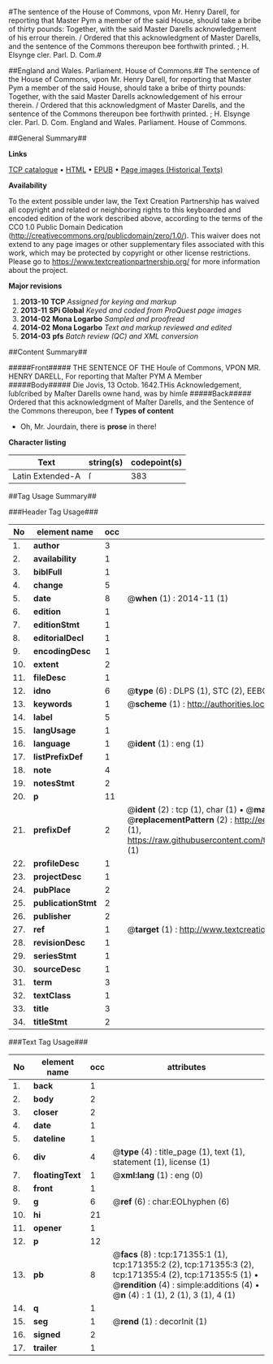 #The sentence of the House of Commons, vpon Mr. Henry Darell, for reporting that Master Pym a member of the said House, should take a bribe of thirty pounds: Together, with the said Master Darells acknowledgement of his errour therein. / Ordered that this acknowledgment of Master Darells, and the sentence of the Commons thereupon bee forthwith printed. ; H. Elsynge cler. Parl. D. Com.#

##England and Wales. Parliament. House of Commons.##
The sentence of the House of Commons, vpon Mr. Henry Darell, for reporting that Master Pym a member of the said House, should take a bribe of thirty pounds: Together, with the said Master Darells acknowledgement of his errour therein. / Ordered that this acknowledgment of Master Darells, and the sentence of the Commons thereupon bee forthwith printed. ; H. Elsynge cler. Parl. D. Com.
England and Wales. Parliament. House of Commons.

##General Summary##

**Links**

[TCP catalogue](http://www.ota.ox.ac.uk/tcp/)  • 
[HTML](http://tei.it.ox.ac.uk/tcp/Texts-HTML/free/A83/A83839.html)  • 
[EPUB](http://tei.it.ox.ac.uk/tcp/Texts-EPUB/free/A83/A83839.epub) • 
[Page images (Historical Texts)](https://historicaltexts.jisc.ac.uk/eebo-45097764e)

**Availability**

To the extent possible under law, the Text Creation Partnership has waived all copyright and related or neighboring rights to this keyboarded and encoded edition of the work described above, according to the terms of the CC0 1.0 Public Domain Dedication (http://creativecommons.org/publicdomain/zero/1.0/). This waiver does not extend to any page images or other supplementary files associated with this work, which may be protected by copyright or other license restrictions. Please go to https://www.textcreationpartnership.org/ for more information about the project.

**Major revisions**

1. __2013-10__ __TCP__ *Assigned for keying and markup*
1. __2013-11__ __SPi Global__ *Keyed and coded from ProQuest page images*
1. __2014-02__ __Mona Logarbo__ *Sampled and proofread*
1. __2014-02__ __Mona Logarbo__ *Text and markup reviewed and edited*
1. __2014-03__ __pfs__ *Batch review (QC) and XML conversion*

##Content Summary##

#####Front#####
THE SENTENCE OF THE Houſe of Commons, VPON MR. HENRY DARELL, For reporting that Maſter PYM A Member 
#####Body#####
Die Jovis, 13 Octob. 1642.THis Acknowledgement, ſubſcribed by Maſter Darells owne hand, was by himſe
#####Back#####
Ordered that this acknowledgment of Maſter Darells, and the Sentence of the Commons thereupon, bee f
**Types of content**

  * Oh, Mr. Jourdain, there is **prose** in there!

**Character listing**


|Text|string(s)|codepoint(s)|
|---|---|---|
|Latin Extended-A|ſ|383|

##Tag Usage Summary##

###Header Tag Usage###

|No|element name|occ|attributes|
|---|---|---|---|
|1.|__author__|3||
|2.|__availability__|1||
|3.|__biblFull__|1||
|4.|__change__|5||
|5.|__date__|8| @__when__ (1) : 2014-11 (1)|
|6.|__edition__|1||
|7.|__editionStmt__|1||
|8.|__editorialDecl__|1||
|9.|__encodingDesc__|1||
|10.|__extent__|2||
|11.|__fileDesc__|1||
|12.|__idno__|6| @__type__ (6) : DLPS (1), STC (2), EEBO-CITATION (1), OCLC (1), VID (1)|
|13.|__keywords__|1| @__scheme__ (1) : http://authorities.loc.gov/ (1)|
|14.|__label__|5||
|15.|__langUsage__|1||
|16.|__language__|1| @__ident__ (1) : eng (1)|
|17.|__listPrefixDef__|1||
|18.|__note__|4||
|19.|__notesStmt__|2||
|20.|__p__|11||
|21.|__prefixDef__|2| @__ident__ (2) : tcp (1), char (1)  •  @__matchPattern__ (2) : ([0-9\-]+):([0-9IVX]+) (1), (.+) (1)  •  @__replacementPattern__ (2) : http://eebo.chadwyck.com/downloadtiff?vid=$1&page=$2 (1), https://raw.githubusercontent.com/textcreationpartnership/Texts/master/tcpchars.xml#$1 (1)|
|22.|__profileDesc__|1||
|23.|__projectDesc__|1||
|24.|__pubPlace__|2||
|25.|__publicationStmt__|2||
|26.|__publisher__|2||
|27.|__ref__|1| @__target__ (1) : http://www.textcreationpartnership.org/docs/. (1)|
|28.|__revisionDesc__|1||
|29.|__seriesStmt__|1||
|30.|__sourceDesc__|1||
|31.|__term__|3||
|32.|__textClass__|1||
|33.|__title__|3||
|34.|__titleStmt__|2||


###Text Tag Usage###

|No|element name|occ|attributes|
|---|---|---|---|
|1.|__back__|1||
|2.|__body__|2||
|3.|__closer__|2||
|4.|__date__|1||
|5.|__dateline__|1||
|6.|__div__|4| @__type__ (4) : title_page (1), text (1), statement (1), license (1)|
|7.|__floatingText__|1| @__xml:lang__ (1) : eng (0)|
|8.|__front__|1||
|9.|__g__|6| @__ref__ (6) : char:EOLhyphen (6)|
|10.|__hi__|21||
|11.|__opener__|1||
|12.|__p__|12||
|13.|__pb__|8| @__facs__ (8) : tcp:171355:1 (1), tcp:171355:2 (2), tcp:171355:3 (2), tcp:171355:4 (2), tcp:171355:5 (1)  •  @__rendition__ (4) : simple:additions (4)  •  @__n__ (4) : 1 (1), 2 (1), 3 (1), 4 (1)|
|14.|__q__|1||
|15.|__seg__|1| @__rend__ (1) : decorInit (1)|
|16.|__signed__|2||
|17.|__trailer__|1||
